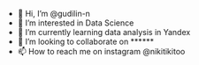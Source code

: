 - 👋 Hi, I’m @gudilin-n
- 👀 I’m interested in Data Science
- 🌱 I’m currently learning data analysis in Yandex
- 💞️ I’m looking to collaborate on ******
- 📫 How to reach me on instagram @nikitikitoo

<!---
gudilin-n/gudilin-n is a ✨ special ✨ repository because its `README.md` (this file) appears on your GitHub profile.
You can click the Preview link to take a look at your changes.
--->
